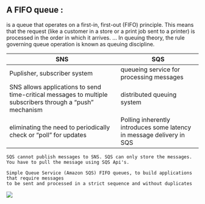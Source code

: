 ## A FIFO queue : 

is a queue that operates on a first-in, first-out (FIFO) principle. This means that the request (like a customer in a store or a print job sent to a printer) is processed in the order in which it arrives.
... In queuing theory, the rule governing queue operation is known as queuing discipline.


SNS | SQS 
-----|------
Puplisher, subscriber system | queueing service for processing messages  
SNS allows applications to send time-critical messages to multiple subscribers through a “push” mechanism | distributed queuing system
eliminating the need to periodically check or “poll” for updates | Polling inherently introduces some latency in message delivery in SQS

```
SQS cannot publish messages to SNS. SQS can only store the messages.
You have to pull the message using SQS Api's.
```

```
Simple Queue Service (Amazon SQS) FIFO queues, to build applications that require messages
to be sent and processed in a strict sequence and without duplicates
```


![](https://miro.medium.com/max/1446/1*DRrTtdyah9NHwR0VCm6MWA.png)
